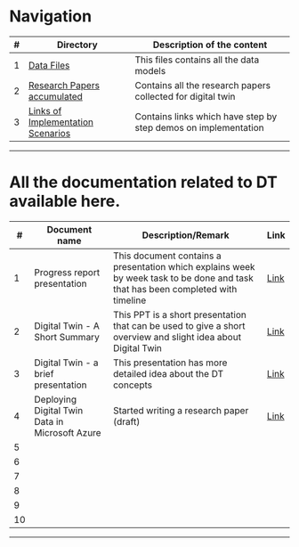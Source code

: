 # Navigation

| #         | Directory     | Description of the content |
|--------------|-----------|------------|
| 1 | [Data Files](https://github.com/saifeemustafaq/digitaltwin/tree/main/Data%20Files) | This files contains all the data models |
| 2 | [Research Papers accumulated](https://github.com/saifeemustafaq/digitaltwin/tree/main/Research%20Papers%20accumulated) | Contains all the research papers collected for digital twin |
| 3 | [Links of Implementation Scenarios](https://github.com/saifeemustafaq/digitaltwin/tree/main/Links%20of%20Implementation%20Scenarios) | Contains links which have step by step demos on implementation

***

# All the documentation related to DT available here.

| #         | Document name     | Description/Remark | Link |
|--------------|-----------|------------|------------|
| 1 | Progress report presentation | This document contains a presentation which explains week by week task to be done and task that has been completed with timeline | [Link](https://1drv.ms/p/s!AkM0Sty2CM410hr38MtJ9zDoHZL5?e=oiO75S) |
| 2 | Digital Twin - A Short Summary | This PPT is a short presentation that can be used to give a short overview and slight idea about Digital Twin | [Link](https://1drv.ms/p/s!AkM0Sty2CM410hw4TwdSBxBl61bx?e=9OlbkP) |
| 3 | Digital Twin - a brief presentation | This presentation has more detailed idea about the DT concepts | [Link](https://1drv.ms/p/s!AkM0Sty2CM410h1X-eF9vIT9_RT7?e=dfV6ju) |
| 4 | Deploying Digital Twin Data in Microsoft Azure | Started writing a research paper (draft) | [Link](https://1drv.ms/w/s!AkM0Sty2CM410iM8YYpCS-xdeJfP?e=iYgHnN) |
| 5 |       |         |        |
| 6 |       |         |        |
| 7 |       |         |        |
| 8 |       |         |        |
| 9 |       |         |        |
| 10|       |         |        |

***
